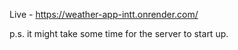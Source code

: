 Live - https://weather-app-intt.onrender.com/

p.s. it might take some time for the server to start up.

